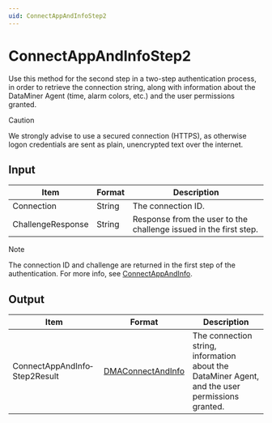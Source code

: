```yaml
---
uid: ConnectAppAndInfoStep2
---
```


# ConnectAppAndInfoStep2

Use this method for the second step in a two-step authentication process, in order to retrieve the connection string, along with information about the DataMiner Agent (time, alarm colors, etc.) and the user permissions granted.

> [!CAUTION]
> We strongly advise to use a secured connection (HTTPS), as otherwise logon credentials are sent as plain, unencrypted text over the internet.

## Input

| Item              | Format | Description                                                       |
|-------------------|--------|-------------------------------------------------------------------|
| Connection        | String | The connection ID.                                                |
| ChallengeResponse | String | Response from the user to the challenge issued in the first step. |

> [!NOTE]
> The connection ID and challenge are returned in the first step of the authentication. For more info, see [ConnectAppAndInfo](xref:ConnectAppAndInfo).

## Output

| Item                          | Format                                                             | Description                                                                                     |
|-------------------------------|--------------------------------------------------------------------|-------------------------------------------------------------------------------------------------|
| ConnectAppAndInfo­Step2Result | [DMAConnectAndInfo](xref:DMAConnectAndInfo) | The connection string, information about the DataMiner Agent, and the user permissions granted. |


